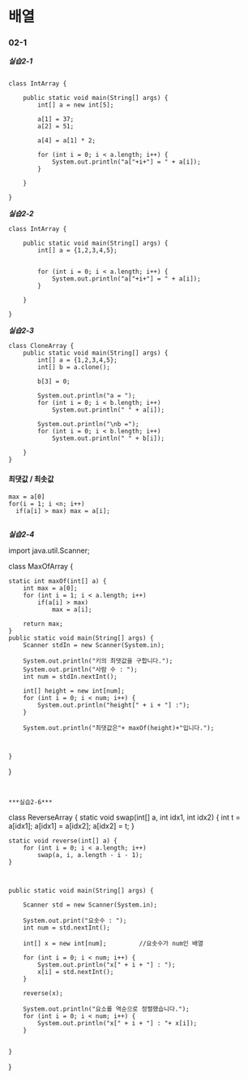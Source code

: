 # 배열

### 02-1



***실습2-1***
```

class IntArray {
	
	public static void main(String[] args) {
		int[] a = new int[5];
		
		a[1] = 37;
		a[2] = 51;
		
		a[4] = a[1] * 2;
		
		for (int i = 0; i < a.length; i++) {
			System.out.println("a["+i+"] = " + a[i]);
		}
		
	}
	
}
```

***실습2-2***
```
class IntArray {
	
	public static void main(String[] args) {
		int[] a = {1,2,3,4,5};
		

		for (int i = 0; i < a.length; i++) {
			System.out.println("a["+i+"] = " + a[i]);
		}
		
	}
	
}
```

***실습2-3***

```
class CloneArray {
	public static void main(String[] args) {
		int[] a = {1,2,3,4,5};
		int[] b = a.clone();
		
		b[3] = 0;
		
		System.out.println("a = ");
		for (int i = 0; i < b.length; i++)
			System.out.println(" " + a[i]);
			
		System.out.println("\nb =");
		for (int i = 0; i < b.length; i++)
			System.out.println(" " + b[i]);
		
	}
}

```

#### 최댓값 / 최솟값

```
max = a[0]
for(i = 1; i <n; i++)
  if(a[i] > max) max = a[i];
  
```


***실습2-4***


import java.util.Scanner;

class MaxOfArray {
	
	static int maxOf(int[] a) {
		int max = a[0];
		for (int i = 1; i < a.length; i++) 
			if(a[i] > max)
				max = a[i];
		
		return max;
	}
	public static void main(String[] args) {
		Scanner stdIn = new Scanner(System.in);
		
		System.out.println("키의 최댓값을 구합니다.");
		System.out.println("사람 수 : ");
		int num = stdIn.nextInt();
		
		int[] height = new int[num];
		for (int i = 0; i < num; i++) {
			System.out.println("height[" + i + "] :");
		}
		
		System.out.println("최댓값은"+ maxOf(height)+"입니다.");
		
		
		
	}
	
	
}
```


***실습2-6***
```

class ReverseArray {
	static void swap(int[] a, int idx1, int idx2) {
		int t = a[idx1]; a[idx1] = a[idx2]; a[idx2] = t;
	}
	
	static void reverse(int[] a) {
		for (int i = 0; i < a.length; i++)
			swap(a, i, a.length - i - 1);
	}
	
	
	
	public static void main(String[] args) {
		
		Scanner std = new Scanner(System.in);
		
		System.out.print("요솟수 : ");
		int num = std.nextInt();
		
		int[] x = new int[num];			//요솟수가 num인 배열
		
		for (int i = 0; i < num; i++) {
			System.out.println("x[" + i + "] : ");
			x[i] = std.nextInt();
		}
		
		reverse(x);
		
		System.out.println("요소를 역순으로 정렬했습니다.");
		for (int i = 0; i < num; i++) {
			System.out.println("x[" + i + "] : "+ x[i]);
		}
		
		
	}
}
```



